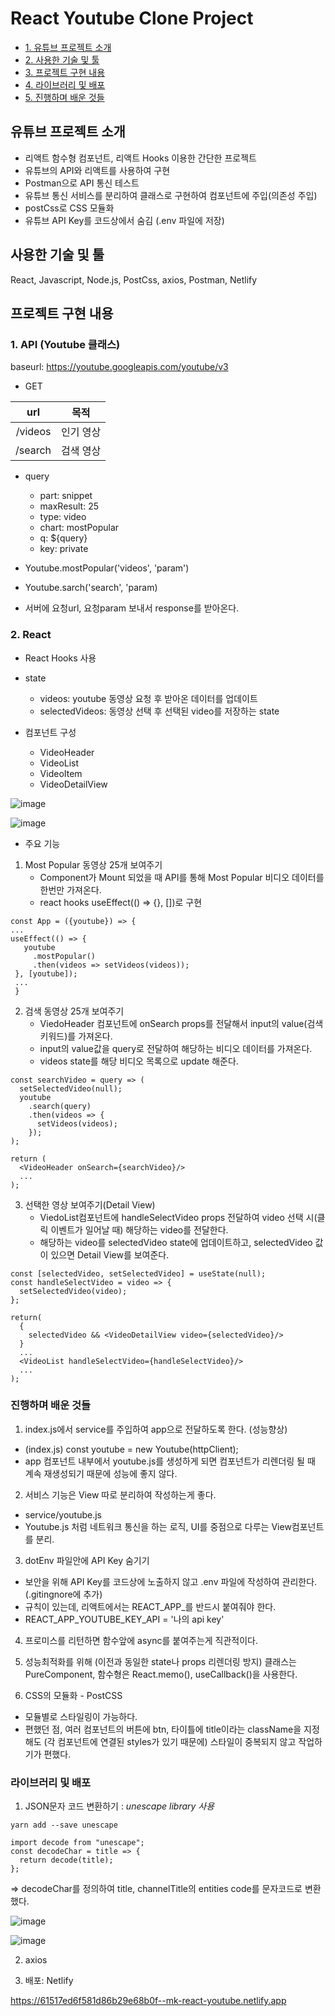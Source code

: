 # React Youtube Clone Project

* [1. 유튜브 프로젝트 소개](#list-1)
* [2. 사용한 기술 및 툴](#list-2)
* [3. 프로젝트 구현 내용](#list-3)
* [4. 라이브러리 및 배포](#list-4)
* [5. 진행하며 배운 것들](#list-5)

## 유튜브 프로젝트 소개 <a id="list-1"></a>
- 리액트 함수형 컴포넌트, 리액트 Hooks 이용한 간단한 프로젝트
- 유튜브의 API와 리액트를 사용하여 구현
- Postman으로 API 통신 테스트
- 유튜브 통신 서비스를 분리하여 클래스로 구현하여 컴포넌트에 주입(의존성 주입)
- postCss로 CSS 모듈화
- 유튜브 API Key를 코드상에서 숨김 (.env 파일에 저장)

## 사용한 기술 및 툴 <a id="list-2"></a>
React, Javascript, Node.js, PostCss, axios, Postman, Netlify

## 프로젝트 구현 내용 <a id="list-3"></a>

### 1. API (Youtube 클래스)

baseurl: https://youtube.googleapis.com/youtube/v3

- GET

| url   | 목적  |
| :----: | :----: |
| /videos | 인기 영상 |
| /search  | 검색 영상 |


- query
  - part: snippet
  - maxResult: 25
  - type: video
  - chart: mostPopular
  - q: ${query}
  - key: private


- Youtube.mostPopular('videos', 'param')
- Youtube.sarch('search', 'param) 
- 서버에 요청url, 요청param 보내서 response를 받아온다.

### 2. React

- React Hooks 사용

- state
  - videos: youtube 동영상 요청 후 받아온 데이터를 업데이트
  - selectedVideos: 동영상 선택 후 선택된 video를 저장하는 state

- 컴포넌트 구성
  - VideoHeader
  - VideoList
  - VideoItem
  - VideoDetailView
  
![image](https://user-images.githubusercontent.com/32028959/129474189-b33752d2-69e0-4d44-a3cf-ff709b53196f.png)

![image](https://user-images.githubusercontent.com/32028959/129478879-39db9025-36a9-4f07-a0eb-70fca1e48081.png)

- 주요 기능

1. Most Popular 동영상 25개 보여주기
   - Component가 Mount 되었을 때 API를 통해 Most Popular 비디오 데이터를 한번만 가져온다. 
   - react hooks useEffect(() => {}, [])로 구현
 
 ```
 const App = ({youtube}) => {
 ...
 useEffect(() => {
    youtube
      .mostPopular()
      .then(videos => setVideos(videos));
  }, [youtube]);
  ...
  }
  ```
  
2. 검색 동영상 25개 보여주기  
    - ViedoHeader 컴포넌트에 onSearch props를 전달해서 input의 value(검색키워드)를 가져온다.
    - input의 value값을 query로 전달하여 해당하는 비디오 데이터를 가져온다.
    - videos state를 해당 비디오 목록으로 update 해준다.

```
const searchVideo = query => (
  setSelectedVideo(null);
  youtube 
    .search(query)
    .then(videos => {
      setVideos(videos);
    });
);
  
return (
  <VideoHeader onSearch={searchVideo}/>
  ...
);

```

3. 선택한 영상 보여주기(Detail View)
    - ViedoList컴포넌트에 handleSelectVideo props 전달하여 video 선택 시(클릭 이벤트가 일어날 때) 해당하는 video를 전달한다.
    - 해당하는 video를 selectedVideo state에 업데이트하고, selectedVideo 값이 있으면 Detail View를 보여준다.

```
const [selectedVideo, setSelectedVideo] = useState(null);
const handleSelectVideo = video => {
  setSelectedVideo(video);
};
  
return(
  {
    selectedVideo && <VideoDetailView video={selectedVideo}/>
  }
  ...
  <VideoList handleSelectVideo={handleSelectVideo}/>
  ...
);
```
            

### 진행하며 배운 것들 <a id="list-5"></a>

1. index.js에서 service를 주입하여 app으로 전달하도록 한다. (성능향상)
- (index.js) const youtube = new Youtube(httpClient);
- app 컴포넌트 내부에서 youtube.js를 생성하게 되면 컴포넌트가 리렌더링 될 때 계속 재생성되기 때문에 성능에 좋지 않다.

2. 서비스 기능은 View 따로 분리하여 작성하는게 좋다.
- service/youtube.js 
- Youtube.js 처럼 네트워크 통신을 하는 로직, UI를 중점으로 다루는 View컴포넌트를 분리.

3. dotEnv 파일안에 API Key 숨기기
- 보안을 위해 API Key를 코드상에 노출하지 않고 .env 파일에 작성하여 관리한다. (.gitingnore에 추가)
- 규칙이 있는데, 리액트에서는 REACT_APP_를 반드시 붙여줘야 한다.
- REACT_APP_YOUTUBE_KEY_API = '나의 api key'

4. 프로미스를 리턴하면 함수앞에 async를 붙여주는게 직관적이다.

5. 성능최적화를 위해 (이전과 동일한 state나 props 리렌더링 방지) 클래스는 PureComponent, 함수형은 React.memo(), useCallback()을 사용한다.

6. CSS의 모듈화 - PostCSS
- 모듈별로 스타일링이 가능하다. 
- 편했던 점, 여러 컴포넌트의 버튼에 btn, 타이틀에 title이라는 className을 지정해도 (각 컴포넌트에 연결된 styles가 있기 때문에) 스타일이 중복되지 않고 작업하기가 편했다.


### 라이브러리 및 배포 <a id="list-4"></a>

1. JSON문자 코드 변환하기 : *unescape library 사용*

``` yarn add --save unescape ```

```
import decode from "unescape";
const decodeChar = title => {
  return decode(title);
};
```
=> decodeChar를 정의하여 title, channelTitle의 entities code를 문자코드로 변환했다.

![image](https://user-images.githubusercontent.com/32028959/129480879-2d741691-8d0c-4d60-b6c5-d677a8abc486.png)

![image](https://user-images.githubusercontent.com/32028959/129480881-76eaa658-4c12-4b63-83b7-b868152784ae.png)

2. axios 

3. 배포: Netlify

https://61517ed6f581d86b29e68b0f--mk-react-youtube.netlify.app